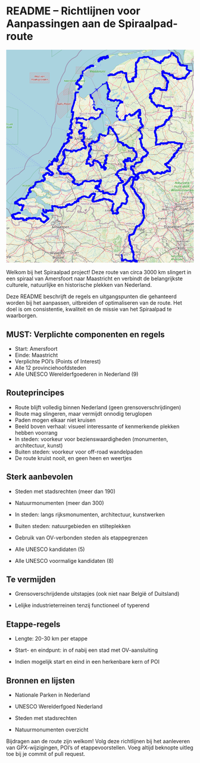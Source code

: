 # README – Richtlijnen voor Aanpassingen aan de Spiraalpad-route

![image-20250524192655117](complete.png)

Welkom bij het Spiraalpad project! Deze route van circa 3000 km slingert in een spiraal van Amersfoort naar Maastricht en verbindt de belangrijkste culturele, natuurlijke en historische plekken van Nederland.

Deze README beschrijft de regels en uitgangspunten die gehanteerd worden bij het aanpassen, uitbreiden of optimaliseren van de route. Het doel is om consistentie, kwaliteit en de missie van het Spiraalpad te waarborgen.

## MUST: Verplichte componenten en regels

- Start: Amersfoort
- Einde: Maastricht
- Verplichte POI’s (Points of Interest)
- Alle 12 provinciehoofdsteden
- Alle UNESCO Werelderfgoederen in Nederland (9)

## Routeprincipes

- Route blijft volledig binnen Nederland (geen grensoverschrijdingen)
- Route mag slingeren, maar vermijdt onnodig teruglopen
- Paden mogen elkaar niet kruisen
- Beeld boven verhaal: visueel interessante of kenmerkende plekken hebben voorrang
- In steden: voorkeur voor bezienswaardigheden (monumenten, architectuur, kunst)
- Buiten steden: voorkeur voor off-road wandelpaden
- De route kruist nooit, en geen heen en weertjes


## Sterk aanbevolen

- Steden met stadsrechten (meer dan 190)

- Natuurmonumenten (meer dan 300)

- In steden: langs rijksmonumenten, architectuur, kunstwerken

- Buiten steden: natuurgebieden en stilteplekken

- Gebruik van OV-verbonden steden als etappegrenzen

- Alle UNESCO kandidaten (5)

- Alle UNESCO voormalige kandidaten (8)


## Te vermijden

- Grensoverschrijdende uitstapjes (ook niet naar België of Duitsland)

- Lelijke industrieterreinen tenzij functioneel of typerend


## Etappe-regels

- Lengte: 20-30 km per etappe

- Start- en eindpunt: in of nabij een stad met OV-aansluiting

- Indien mogelijk start en eind in een herkenbare kern of POI


## Bronnen en lijsten

- Nationale Parken in Nederland

- UNESCO Werelderfgoed Nederland

- Steden met stadsrechten

- Natuurmonumenten overzicht


Bijdragen aan de route zijn welkom! Volg deze richtlijnen bij het aanleveren van GPX-wijzigingen, POI’s of etappevoorstellen. Voeg altijd beknopte uitleg toe bij je commit of pull request.

